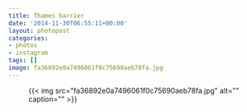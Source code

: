 ```yaml
---
title: Thames barrier
date: '2014-11-30T06:55:11+00:00'
layout: photopost
categories:
- photos
- instagram
tags: []
image: fa36892e0a7496061f0c75690aeb78fa.jpg
---
```


<figure class="photo photo--square">
  {{< img src="fa36892e0a7496061f0c75690aeb78fa.jpg" alt="" caption="" >}}

</figure>




